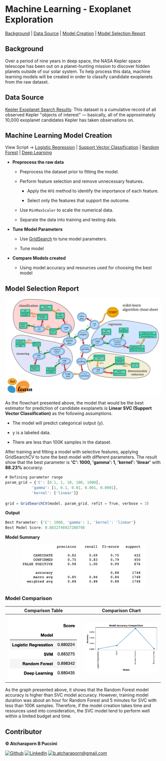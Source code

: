 # Machine Learning - Exoplanet Exploration

[Background](#Background) | [Data Source](#DataSource) | [Model Creation](#MachineLearningModelCreation) | [Model Selection Report](#ModelSelectionReport)

## Background

Over a period of nine years in deep space, the NASA Kepler space telescope has been out on a planet-hunting mission to discover hidden planets outside of our solar system. To help process this data, machine learning models will be created in order to classify candidate exoplanets from the raw dataset.

## Data Source

[Kepler Exoplanet Search Results](https://www.kaggle.com/nasa/kepler-exoplanet-search-results): This dataset is a cumulative record of all observed Kepler "objects of interest" — basically, all of the approximately 10,000 exoplanet candidates Kepler has taken observations on.

## Machine Learning Model Creation

View Script -> [Logistic Regression](exoplanet_exploration/Testing/logistic_regression.ipynb) | [Support Vector Classification](exoplanet_exploration/Testing/svc.ipynb) | [Random Forest](exoplanet_exploration/Testing/random_forest.ipynb) | [Deep Learning](exoplanet_exploration/Testing/deep_learning.ipynb)

- **Preprocess the raw data**

    - Preprocess the dataset prior to fitting the model.

    - Perform feature selection and remove unnecessary features.

        * Apply the `RFE` method to identify the importance of each feature.
        
        * Select only the features that support the outcome. 

    - Use `MinMaxScaler` to scale the numerical data.

    - Separate the data into training and testing data.

- **Tune Model Parameters**

    - Use [GridSearch](https://scikit-learn.org/stable/modules/grid_search.html) to tune model parameters.

    - Tune model

- **Compare Models created**

    - Using model accuracy and resources used for choosing the best model
    

## Model Selection Report

<p align="center" href="https://scikit-learn.org/stable/tutorial/machine_learning_map/index.html" target="_blank"><img alt="Estimator Flowchart" src="Images/ml_map.png" /></p>


As the flowchart presented above, the model that would be the best estimator for prediction of candidate exoplanets is **Linear SVC (Support Vector Classification)** as the following assumptions.

- The model will predict categorical output (y).

- y is a labeled data.

- There are less than 100K samples in the dataset.

After training and fitting a model with selective features, applying GridSearchCV to tune the best model with different parameters. The result show that the best parameter is **'C': 1000, 'gamma': 1, 'kernel': 'linear'** with **88.23%** accuracy.

```javascript
# Defining parameter range 
param_grid = {'C': [0.1, 1, 10, 100, 1000],  
            'gamma': [1, 0.1, 0.01, 0.001, 0.0001], 
            'kernel': ['linear']}  

grid = GridSearchCV(model, param_grid, refit = True, verbose = 3)
```
**Output**
```javascript
Best Parameter: {'C': 1000, 'gamma': 1, 'kernel': 'linear'}
Best Model Score: 0.8832746927280798
```

**Model Summary**

<p align="center">
  <img src="Images/svc_summary.png" width=400>
</p>


### Model Comparison

**Comparison Table** | **Comparison Chart**
------------ | -------------
![ComparisonTable](Images/model_com_summary.png) | ![ComparisonTable](Images/model_comparison.png)

As the graph presented above, it shows that the Random Forest model accuracy is higher than SVC model accuracy. However, training model duration was about an hour for Random Forest and 5 minutes for SVC with less than 100K samples. Therefore, if the model creation takes time and resources used into consideration, the SVC model tend to perform well within a limited budget and time.   


## Contributor

<a><b>© Atcharaporn B Puccini </b></a>
<p><a href="https://github.com/abpuccini" target="_blank"><img alt="Github" src="https://img.shields.io/badge/GitHub-%2312100E.svg?&style=for-the-badge&logo=Github&logoColor=white" /></a> 
<a href="https://www.linkedin.com/in/thomas-guibert" target="_blank"><img alt="LinkedIn" src="https://img.shields.io/badge/linkedin-%230077B5.svg?&style=for-the-badge&logo=linkedin&logoColor=white" /></a> 
<a href="mailto:b.atcharaporn@gmail.com"><img href="mailto:b.atcharaporn@gmail.com" alt="b.atcharaporn@gmail.com" src="https://img.shields.io/badge/Email-b.atcharaporn%40gmail.com-yellowgreen?style=for-the-badge&logo=Gmail"/></a></p>